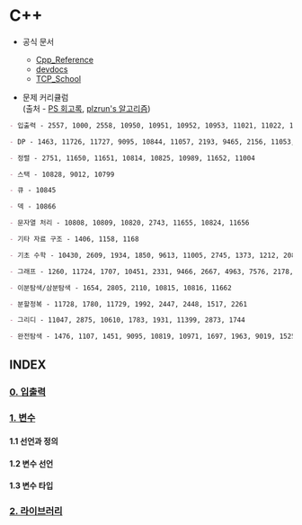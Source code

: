 # C++
* 공식 문서
  - [Cpp_Reference](https://en.cppreference.com/w/cpp)
  - [devdocs](https://devdocs.io/cpp/)
  - [TCP_School](http://www.tcpschool.com/cpp/intro)  

* 문제 커리큘럼  
(출처 - [PS 회고록](https://steady-coding.tistory.com/260), [plzrun's 알고리즘](https://plzrun.tistory.com/entry/%EC%95%8C%EA%B3%A0%EB%A6%AC%EC%A6%98-%EB%AC%B8%EC%A0%9C%ED%92%80%EC%9D%B4PS-%EC%8B%9C%EC%9E%91%ED%95%98%EA%B8%B0))

```md
- 입출력 - 2557, 1000, 2558, 10950, 10951, 10952, 10953, 11021, 11022, 11718, 11719, 11720, 11721, 2741, 2742, 2739, 1924, 8393, 10818, 2438, 2439, 2440, 2441, 2442, 2445, 2522, 2446, 10991, 10992

- DP - 1463, 11726, 11727, 9095, 10844, 11057, 2193, 9465, 2156, 11053, 11055, 11722, 11054, 1912, 2579, 1699, 2133, 9461, 2225, 2011, 11052

- 정렬 - 2751, 11650, 11651, 10814, 10825, 10989, 11652, 11004

- 스택 - 10828, 9012, 10799

- 큐 - 10845

- 덱 - 10866

- 문자열 처리 - 10808, 10809, 10820, 2743, 11655, 10824, 11656

- 기타 자료 구조 - 1406, 1158, 1168

- 기초 수학 - 10430, 2609, 1934, 1850, 9613, 11005, 2745, 1373, 1212, 2089, 11576, 1978, 1929, 11653, 10872, 1676, 2004, 6588

- 그래프 - 1260, 11724, 1707, 10451, 2331, 9466, 2667, 4963, 7576, 2178, 2146, 1991, 11725, 1167, 1967

- 이분탐색/삼분탐색 - 1654, 2805, 2110, 10815, 10816, 11662

- 분할정복 - 11728, 1780, 11729, 1992, 2447, 2448, 1517, 2261

- 그리디 - 11047, 2875, 10610, 1783, 1931, 11399, 2873, 1744 

- 완전탐색 - 1476, 1107, 1451, 9095, 10819, 10971, 1697, 1963, 9019, 1525, 2251, 2186, 3108, 5014, 1759, 2580, 1987, 6603, 1182, 2003, 1806, 1644, 1261, 1208, 7453, 2632, 2143

```

## INDEX

### [0. 입출력](0.%20입출력.md)

### [1. 변수](1.%20변수.md)
#### 1.1 선언과 정의
#### 1.2 변수 선언
#### 1.3 변수 타입


### [2. 라이브러리](2.%20라이브러리.md)

